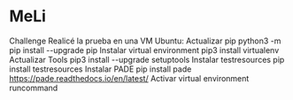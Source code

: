 # MeLi
Challenge
Realicé la prueba en una VM Ubuntu:
  Actualizar pip python3 -m pip install --upgrade pip
  Instalar virtual environment  pip3 install virtualenv
  Actualizar Tools  pip3 install --upgrade setuptools
  Instalar testresources  pip install testresources
  Instalar PADE pip install pade 
    https://pade.readthedocs.io/en/latest/
  Activar virtual environment
  runcommand
